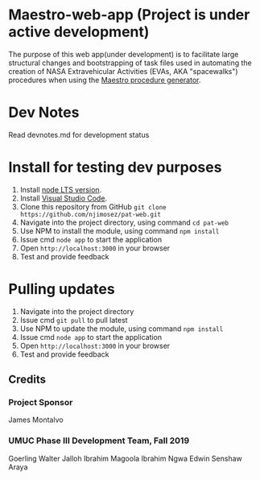 # Maestro-web-app (Project is under active development)

The purpose of this web app(under development) is to facilitate large structural changes and bootstrapping of task 
files used in automating the creation of NASA Extravehicular Activities (EVAs, AKA &quot;spacewalks&quot;)
 procedures when using the [Maestro procedure generator](https://github.com/xOPERATIONS/maestro).

 # Dev Notes
   Read devnotes.md for development status
 
# Install for testing dev purposes
1. Install [node LTS version](https://nodejs.org/en/download/).
2. Install [Visual Studio Code](https://code.visualstudio.com/download).
3. Clone this repository from GitHub
 ```git clone https://github.com/njimosez/pat-web.git```
4. Navigate into the project directory, using command `cd pat-web`
5. Use NPM to install the module, using command `npm install`
6. Issue cmd `node app` to start the application
7. Open  `http://localhost:3000` in your browser
8. Test and provide feedback

# Pulling updates
1. Navigate into the project directory
2. Issue cmd `git pull` to pull latest
3. Use NPM to update the module, using command `npm install`
4. Issue cmd `node app` to start the application
5. Open  `http://localhost:3000` in your browser
7. Test and provide feedback

## Credits

### Project Sponsor

James Montalvo

### UMUC Phase III Development Team, Fall 2019

Goerling Walter
Jalloh Ibrahim 
Magoola Ibrahim
Ngwa Edwin 
Senshaw Araya
